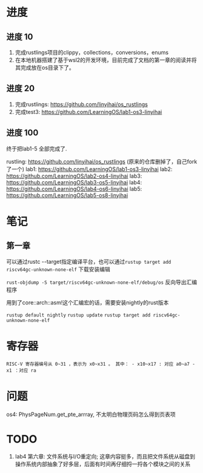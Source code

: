 # 进度
## 进度 10
1. 完成rustlings项目的clippy，collections，conversions，enums
2. 在本地机器搭建了基于wsl2的开发环境，目前完成了文档的第一章的阅读并将其完成放在os目录下了。

## 进度 20
1. 完成rustlings: https://github.com/linyihai/os_rustlings
2. 完成test3: https://github.com/LearningOS/lab1-os3-linyihai


## 进度 100
终于把lab1-5 全部完成了.

rustling:  https://github.com/linyihai/os_rustlings (原来的仓库删掉了，自己fork了一个)
lab1: https://github.com/LearningOS/lab1-os3-linyihai
lab2: https://github.com/LearningOS/lab2-os4-linyihai
lab3: https://github.com/LearningOS/lab3-os5-linyihai
lab4: https://github.com/LearningOS/lab4-os6-linyihai
lab5: https://github.com/LearningOS/lab5-os8-linyihai


# 笔记

## 第一章

可以通过rustc --target指定编译平台，也可以通过`rustup target add riscv64gc-unknown-none-elf` 下载安装编辑

`rust-objdump -S target/riscv64gc-unknown-none-elf/debug/os` 反向导出汇编程序

用到了core::arch::asm!这个汇编宏的话，需要安装nightly的rust版本

`rustup default nightly`
`rustup update`
`rustup target add riscv64gc-unknown-none-elf`

# 寄存器
`RISC-V 寄存器编号从 0~31 ，表示为 x0~x31 。 其中： - x10~x17 : 对应 a0~a7 - x1 ：对应 ra`

# 问题

os4: PhysPageNum.get_pte_arrray, 不太明白物理页码怎么得到页表项

# TODO
1. lab4 
第六章: 文件系统与I/O重定向; 这章内容挺多，而且把文件系统从磁盘到操作系统内部抽象了好多层，后面有时间再仔细捋一捋各个模块之间的关系

